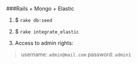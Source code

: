 ###Rails + Mongo + Elastic

1. $ `rake db:seed`

2. $ `rake integrate_elastic`

3. Access to admin rights:
>username: `admin@mail.com`
>password: `admin1`